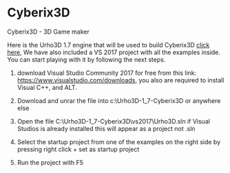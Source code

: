 # Cyberix3D
Cyberix3D - 3D Game maker

Here is the Urho3D 1.7 engine that will be used to build Cyberix3D [click here](https://drive.google.com/file/d/1iYF743XmjE3xtIZHiphB09kVyFbJtnyz/view?usp=sharing),
We have also included a VS 2017 project with all the examples inside.
You can start playing with it by following the next steps.
1. download Visual Studio Community 2017 for free from this link:
https://www.visualstudio.com/downloads, you also are required to install Visual C++, and ALT.

2. Download and unrar the file into c:\Urho3D-1_7-Cyberix3D or anywhere else
3. Open the file C:\Urho3D-1_7-Cyberix3D\vs2017\Urho3D.sln   if Visual Studios is already installed this will appear as a project not .sln
4. Select the startup project from one of the examples on the right side by pressing right click + set as startup project
5. Run the project with F5
